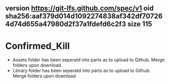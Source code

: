 version https://git-lfs.github.com/spec/v1
oid sha256:aaf379d014d1092274838af342df707264d74d655a47980d2f37a1fdefd6c2f3
size 115
-------
# Confirmed_Kill
- Assets folder has been seperatd into parts as to upload to Github. Merge folders upon download.
- Library folder has been seperatd into parts as to upload to Github. Merge folders upon download
